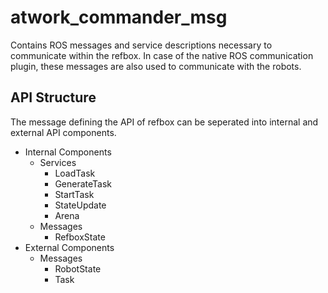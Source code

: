 # atwork_commander_msg

Contains ROS messages and service descriptions necessary to communicate within
the refbox. In case of the native ROS communication plugin, these messages are
also used to communicate with the robots.

## API Structure

The message defining the API of refbox can be seperated into internal and external API components.

- Internal Components
  - Services
    - LoadTask
    - GenerateTask
    - StartTask
    - StateUpdate
    - Arena
  - Messages
    - RefboxState
- External Components
  - Messages
    - RobotState
    - Task
